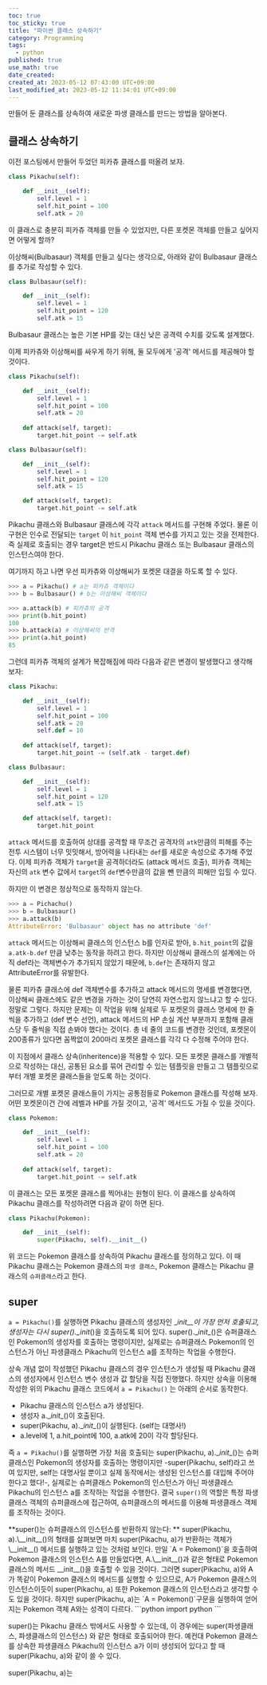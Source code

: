 ```yaml
---
toc: true
toc_sticky: true
title: "파이썬 클래스 상속하기"
category: Programming
tags:
  - python
published: true
use_math: true
date_created:
created_at: 2023-05-12 07:43:00 UTC+09:00
last_modified_at: 2023-05-12 11:34:01 UTC+09:00
---
```


만들어 둔 클래스를 상속하여 새로운 파생 클래스를 만드는 방법을 알아본다.

## 클래스 상속하기

이전 포스팅에서 만들어 두었던 피카츄 클래스를 떠올려 보자.

```python
class Pikachu(self):

    def __init__(self):
        self.level = 1
        self.hit_point = 100
        self.atk = 20
```

이 클래스로 충분히 피카츄 객체를 만들 수 있었지만, 다른 포켓몬 객체를 만들고 싶어지면 어떻게 할까?

이상해씨(Bulbasaur) 객체를 만들고 싶다는 생각으로, 아래와 같이 Bulbasaur 클래스를 추가로 작성할 수 있다.

```python
class Bulbasaur(self):

    def __init__(self):
        self.level = 1
        self.hit_point = 120
        self.atk = 15
```

Bulbasaur 클래스는 높은 기본 HP를 갖는 대신 낮은 공격력 수치를 갖도록 설계했다.

이제 피카츄와 이상해씨를 싸우게 하기 위해, 둘 모두에게 '공격' 메서드를 제공해야 할 것이다.

```python
class Pikachu(self):

    def __init__(self):
        self.level = 1
        self.hit_point = 100
        self.atk = 20
        
    def attack(self, target):
        target.hit_point -= self.atk  

class Bulbasaur(self):

    def __init__(self):
        self.level = 1
        self.hit_point = 120
        self.atk = 15

    def attack(self, target):
        target.hit_point -= self.atk
```

Pikachu 클래스와 Bulbasaur 클래스에 각각 `attack` 메서드를 구현해 주었다.  물론 이 구현은 인수로 전달되는 `target` 이 `hit_point` 객체 변수를 가지고 있는 것을 전제한다.  즉 실제로 호출되는 경우 target은 반드시 Pikachu 클래스 또는 Bulbasaur 클래스의 인스턴스여야 한다.

여기까지 하고 나면 우선 피카츄와 이상해씨가 포켓몬 대결을 하도록 할 수 있다.

```python
>>> a = Pikachu() # a는 피카츄 객체이다
>>> b = Bulbasaur() # b는 이상해씨 객체이다

>>> a.attack(b) # 피카츄의 공격
>>> print(b.hit_point)
100
>>> b.attack(a) # 이상해씨의 반격
>>> print(a.hit_point)
85
```

그런데 피카츄 객체의 설계가 복잡해짐에 따라 다음과 같은 변경이 발생했다고 생각해 보자:

```python
class Pikachu:

    def __init__(self):
        self.level = 1
        self.hit_point = 100
        self.atk = 20
        self.def = 10
        
    def attack(self, target):
        target.hit_point -= (self.atk - target.def)

class Bulbasaur:

    def __init__(self):
        self.level = 1
        self.hit_point = 120
        self.atk = 15

    def attack(self, target):
        target.hit_point
```

`attack` 메서드를 호출하여 상대를 공격할 때 무조건 공격자의 `atk`만큼의 피해를 주는 전투 시스템이 너무 밋밋해서, 방어력을 나타내는 `def`를 새로운 속성으로 추가해 주었다.  이제 피카츄 객체가 `target`을 공격하더라도 (attack 메서드 호출), 피카츄 객체는 자신의 `atk` 변수 값에서 `target`의 `def`변수만큼의 값을 뺀 만큼의 피해만 입힐 수 있다.

하지만 이 변경은 정상적으로 동작하지 않는다.

```python
>>> a = Pichachu()
>>> b = Bulbasaur()
>>> a.attack(b)
AttributeError: 'Bulbasaur' object has no attribute 'def'

```

`attack` 메서드는 이상해씨 클래스의 인스턴스 b를 인자로 받아, `b.hit_point`의 값을 `a.atk-b.def` 만큼 낮추는 동작을 하려고 한다.  하지만 이상해씨 클래스의 설계에는 아직 def라는 객체변수가 추가되지 않았기 때문에, `b.def`는 존재하지 않고 AttributeError를 유발한다.

물론 피카츄 클래스에 def 객체변수를 추가하고 attack 메서드의 명세를 변경했다면, 이상해씨 클래스에도 같은 변경을 가하는 것이 당연히 자연스럽지 않느냐고 할 수 있다.  정말로 그렇다.  하지만 문제는 이 작업을 위해 실제로 두 포켓몬의 클래스 명세에 한 줄씩을 추가하고 (def 변수 선언), attack 메서드의 HP 손실 계산 부분까지 포함해 클래스당 두 줄씩을 직접 손봐야 했다는 것이다.  총 네 줄의 코드를 변경한 것인데, 포켓몬이 200종류가 있다면 꼼짝없이 200마리 포켓몬 클래스를 각각 다 수정해 주어야 한다.

이 지점에서 클래스 상속(inheritence)을 적용할 수 있다.  모든 포켓몬 클래스를 개별적으로 작성하는 대신, 공통된 요소를 묶어 관리할 수 있는 템플릿을 만들고 그 템플릿으로부터 개별 포켓몬 클래스들을 얻도록 하는 것이다.

그러므로 개별 포켓몬 클래스들이 가지는 공통점들로 Pokemon 클래스를 작성해 보자.  어떤 포켓몬이건 간에 레벨과 HP를 가질 것이고, '공격' 메서드도 가질 수 있을 것이다.

```python
class Pokemon:

    def __init__(self):
        self.level = 1
        self.hit_point = 100
        self.atk = 20
        
    def attack(self, target):
        target.hit_point -= self.atk
```

이 클래스는 모든 포켓몬 클래스를 찍어내는 원형이 된다.  이 클래스를 상속하여 Pikachu 클래스를 작성하려면 다음과 같이 하면 된다.

```python
class Pikachu(Pokemon):

    def __init__(self):
        super(Pikachu, self).__init__()
```

위 코드는 Pokemon 클래스를 상속하여 Pikachu 클래스를 정의하고 있다.  이 때 Pikachu 클래스는 Pokemon 클래스의 `파생 클래스`, Pokemon 클래스는 Pikachu 클래스의 `슈퍼클래스`라고 한다.

## super

`a = Pikachu()`를 실행하면 Pikachu 클래스의 생성자인 \__init__이 가장 먼저 호출되고, 생성자는 다시 super().\__init__()을 호출하도록 되어 있다.  super().\__init__()은 슈퍼클래스인 Pokemon의 생성자를 호출하는 명령이지만, 실제로는 슈퍼클래스 Pokemon의 인스턴스가 아닌 파생클래스 Pikachu의 인스턴스 a를 조작하는 작업을 수행한다.

상속 개념 없이 작성했던 Pikachu 클래스의 경우 인스턴스가 생성될 때 Pikachu 클래스의 생성자에서 인스턴스 변수 생성과 값 할당을 직접 진행했다.  하지만 상속을 이용해 작성한 위의 Pikachu 클래스 코드에서  `a = Pikachu()` 는 아래의 순서로 동작한다.

- Pikachu 클래스의 인스턴스 a가 생성된다.
- 생성자 a.\__init__()이 호출된다.
- super(Pikachu, a).\__init__()이 실행된다. (self는 대명사!)
- a.level에 1, a.hit_point에 100, a.atk에 20이 각각 할당된다.

즉 `a = Pikachu()`를 실행하면 가장 처음 호출되는 super(Pikachu, a).\__init__()는 슈퍼클래스인 Pokemon의 생성자를 호출하는 명령이지만 -super(Pikachu, self)라고 쓰여 있지만, self는 대명사일 뿐이고 실제 동작에서는 생성된 인스턴스를 대입해 주어야 한다고 했다!-, 실제로는 슈퍼클래스 Pokemon의 인스턴스가 아닌 파생클래스 Pikachu의 인스턴스 a를 조작하는 작업을 수행한다.  결국  `super()`의 역할은 특정 파생 클래스 객체의 슈퍼클래스에 접근하여, 슈퍼클래스의 메서드를 이용해 파생클래스 객체를 조작하는 것이다.

<div>
**super()는 슈퍼클래스의 인스턴스를 반환하지 않는다: ** super(Pikachu, a).\__init__()의 형태를 살펴보면 마치 super(Pikachu, a)가 반환하는 객체가 \__init__() 메서드를 실행하고 있는 것처럼 보인다.  만일 `A = Pokemon()`을 호출하여 Pokemon 클래스의 인스턴스 A를 만들었다면, A.\__init__()과 같은 형태로 Pokemon 클래스의 메서드 __init__()을 호출할 수 있을 것이다.  그러면 super(Pikachu, a)와 A가 똑같이 Pokemon 클래스의 메서드를 실행할 수 있으므로, A가 Pokemon 클래스의 인스턴스이듯이 super(Pikachu, a) 또한 Pokemon 클래스의 인스턴스라고 생각할 수도 있을 것이다.
하지만 super(Pikachu, a)는 `A = Pokemon()`구문을 실행하여 얻어지는 Pokemon 객체 A와는 성격이 다르다.
```python
import python
```
</div> 

super()는 Pikachu 클래스 밖에서도 사용할 수 있는데, 이 경우에는 super(파생클래스, 파생클래스의 인스턴스) 와 같은 형태로 호출되어야 한다.  예컨대 Pokemon 클래스를 상속한 파생클래스 Pikachu의 인스턴스 a가 이미 생성되어 있다고 할 때 super(Pikachu, a)와 같이 쓸 수 있다.

super(Pikachu, a)는

